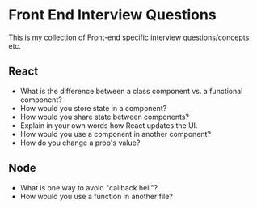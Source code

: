 # Front End Interview Questions

This is my collection of Front-end specific interview questions/concepts etc.

## React

- What is the difference between a class component vs. a functional component?
- How would you store state in a component?
- How would you share state between components?
- Explain in your own words how React updates the UI.
- How would you use a component in another component? 
- How do you change a prop's value? 

## Node

- What is one way to avoid "callback hell"?
- How would you use a function in another file? 
